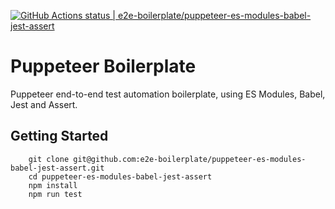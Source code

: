 [![GitHub Actions status | e2e-boilerplate/puppeteer-es-modules-babel-jest-assert](https://github.com/e2e-boilerplate/puppeteer-es-modules-babel-jest-assert/workflows/puppeteer-es-modules-babel-jest-assert/badge.svg)](https://github.com/e2e-boilerplate/puppeteer-es-modules-babel-jest-assert/actions?workflow=puppeteer-es-modules-babel-jest-assert)

# Puppeteer Boilerplate

Puppeteer end-to-end test automation boilerplate, using ES Modules, Babel, Jest and Assert.

## Getting Started

    	git clone git@github.com:e2e-boilerplate/puppeteer-es-modules-babel-jest-assert.git
    	cd puppeteer-es-modules-babel-jest-assert
    	npm install
    	npm run test
